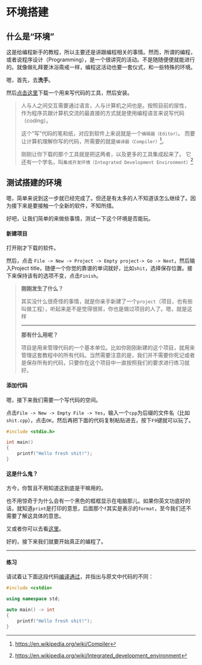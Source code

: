 # 环境搭建

## 什么是“环境”

这是给编程新手的教程，所以主要还是讲跟编程相关的事情。然而，所谓的编程，或者说程序设计（Programming），是一个很讲究的活动。不是随随便便就能进行的。就像做礼拜要沐浴斋戒一样，编程这活动也要一套仪式，和一些特殊的环境。

嗯，首先，去**洗手**。

然后[点击这里](http://www.codeblocks.org/downloads/binaries)下载一个用来写代码的工具，然后安装。

> 人与人之间交互需要通过语言，人与计算机之间也是。按照目前的尿性，
> 作为程序员跟计算机交流的最直接的方式就是使用编程语言来说写代码（coding）。
>
> 这个“写”代码的笔和纸，对应到软件上来说就是一个`编辑器（Editor）`。
> 而要让计算机理解你写的代码，所需要的就是`编译器（Compiler）`[^1]。
>
> 刚刚让你下载的那个工具就是把这两者，以及更多的工具集成起来了。
> 它还有一个学名，叫`集成开发环境（Integrated Development Environment）`[^2]


## 测试搭建的环境

嗯，简单来说到这一步就已经完成了。但还是有太多的人不知道该怎么继续了。因为接下来是要接触一个全新的软件，不知所措。

好吧，让我们简单的来做些事情，测试一下这个环境是否能玩。

#### 新建项目

打开刚才下载的软件。

然后，点击
`File -> New -> Project -> Empty project-> Go -> Next`，然后输入Project title，随便一个你觉的靠谱的单词就好，比如`shit`，选择保存位置。接下来保持该有的选项不变，点击`Finish`。

> **刚刚发生了什么？**
>
> 其实没什么很奇怪的事情，就是你亲手新建了一个`project`（项目，也有些叫做工程），听起来是不是觉得很屌，你也是做过项目的人了。嗯，就是这样
> *****
> **那有什么用呢？**
>
> 项目是用来管理代码的一个基本单位。比如你刚刚新建的这个项目，就用来管理这套教程中的所有代码。当然需要注意的是，我们并不需要你死记或者是保存所有的代码，只要你在这个项目中一直按照我们的要求进行练习就好。

#### 添加代码

嗯，接下来我们需要一个写代码的空间。

点击`File -> New -> Empty File -> Yes`，输入一个`cpp`为后缀的文件名（比如`shit.cpp`），点击`OK`，然后再把下面的代码复制粘贴进去，按下`F9`键就可以玩了。

```c
#include <stdio.h>

int main()
{
    printf("Hello fresh shit!");
}
```

#### 这是什么鬼？

方今，你暂且不用知道这到底是干嘛用的。

也不用惊奇于为什么会有一个黑色的框框显示在电脑那儿。如果你英文功底好的话，就知道`print`是打印的意思，后面那个`f`其实是表示的`format`，至今我们还不需要了解这具体的意思。

又或者你可以去看[这里](https://en.wikipedia.org/wiki/C_%28programming_language%29)。

好的，接下来我们就要开始真正的编程了。

*******

#### 练习

请试着让下面这段代码[编译通过](http://stackoverflow.com/questions/18174988/how-can-i-add-c11-support-to-codeblocks-compiler)，并指出与原文中代码的不同：

```c++
#include <cstdio>

using namespace std;

auto main() -> int
{
    printf("Hello fresh shit!");
}
```

[^1]: https://en.wikipedia.org/wiki/Compiler
[^2]: https://en.wikipedia.org/wiki/Integrated_development_environment
